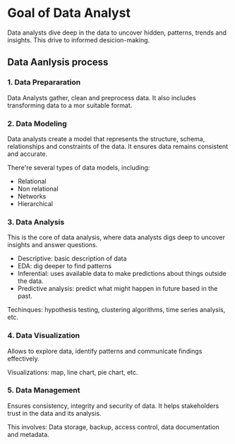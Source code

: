 # Goal of Data Analyst
Data analysts dive deep in the data to uncover hidden, patterns, trends and insights. This drive to informed desicion-making.

## Data Aanlysis process
### 1. Data Prepararation
Data Analysts gather, clean and preprocess data. It also includes transforming data to a mor suitable format.
### 2. Data Modeling
Data analysts create a model that represents the structure, schema, relationships and constraints of the data. It ensures data remains consistent and accurate.

There're several types of data models, including:
- Relational
- Non relational
- Networks
- Hierarchical

### 3. Data Analysis
This is the core of data analysis, where data analysts digs deep to uncover insights and answer questions.
- Descriptive: basic description of data
- EDA: dig deeper to find patterns
- Inferential: uses available data to make predictions about things outside the data.
- Predictive analysis: predict what might happen in future based in the past.

Techinques:
hypothesis testing, clustering algorithms, time series analysis, etc.

### 4. Data Visualization
Allows to explore data, identify patterns and communicate findings effectively.

Visualizations:
map, line chart, pie chart, etc.

### 5. Data Management
Ensures  consistency, integrity and security of data. It helps stakeholders trust in the data and its analysis.

This involves:
Data storage, backup, access control, data documentation and metadata.
